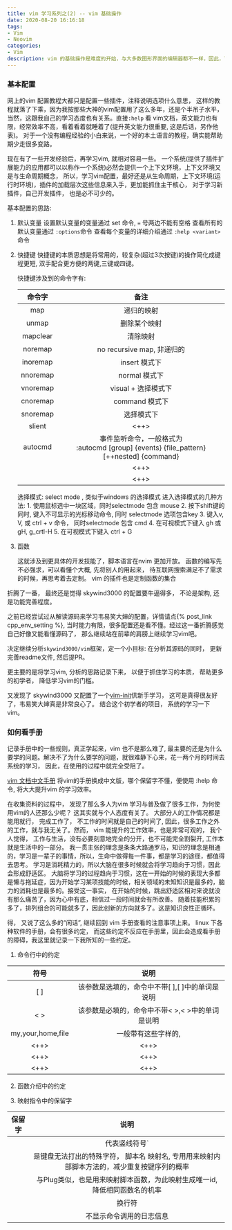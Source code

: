 ```yaml
---
title: vim 学习系列之(2) -- vim 基础操作
date: 2020-08-20 16:16:18
tags:
- Vim
- Neovim
categories:
- Vim
description: vim 的基础操作是难度的开始，与大多数图形界面的编辑器都不一样，因此，首先习惯使用vim编辑日常文档， 是学习vim的第一步。
---
```


### 基本配置

网上的vim 配置教程大都只是配置一些插件，注释说明选项什么意思， 这样的教程就落了下乘，因为我按那些大神的vim配置用了这么多年，还是个半吊子水平， 当然，这跟我自己的学习态度也有关系。直接`:help` 看 vim文档，英文能力也有限，经常效率不高，看着看着就睡着了(提升英文能力很重要, 这是后话，另作他表)。 对于一个没有编程经验的小白来说，一个好的本土语言的教程，确实能帮助期少走很多变路。 

现在有了一些开发经验后，再学习vim, 就相对容易一些。 
一个系统(提供了插件扩展能力的应用都可以以称作一个系统)必然会提供一个上下文环境，上下文环境又是与生命周期概念， 所以，学习vim配置，最好还是从生命周期，上下文环境(运行时环境)，插件的加载层次这些信息来入手，更加能抓住主干核心， 对于学习新插件，自己开发插件， 也是必不可少的。 

基本配置的思路:

1. 默认变量
	设置默认变量的变量通过 set 命令, `=` 号两边不能有空格
	查看所有的默认变量通过 `:options`命令
	查看每个变量的详细介绍通过 `:help <variant>` 命令

2. 快捷键
	快捷键的本质思想是将常用的，较复杂(超过3次按键)的操作简化成键程更短, 双手配合更方便的两键,三键或四键。
	
	快捷键涉及到的命令字有: 

	|命令字|备注|
	|:--:|:--:|
	|map| 递归的映射|
	|unmap|删除某个映射|
	|mapclear| 清除映射 |
	|noremap|no recursive map, 非递归的|
	|inoremap| insert  模式下 |
	|nnoremap| normal  模式下 |
	|vnoremap| visual + 选择模式下 |
	|cnoremap| command 模式下 |
	|snoremap| 选择模式下 |
	|slient| <++> |
	|autocmd| 事件监听命令，一般格式为 <br/>:autocmd [group] {events} {file_pattern} [++nested] {command} |
	|<tab> | <++> |
	|<CR>  | <++> |
	
	选择模式: select mode , 类似于windows 的选择模式
	进入选择模式的几种方法:
		1. 使用鼠标选中一块区域，同时selectmode 包含 mouse
		2. 按下shift键的同时, 键入不可显示的光标移动命令, 同时 selectmode 选项包含key
		3. 键入v, V, 或 ctrl + v 命令， 同时selectmode 包含 cmd
		4. 在可视模式下键入 gh 或 gH, g_crtl-H
		5. 在可视模式下键入 ctrl + G

3. 函数

	这就涉及到更具体的开发技能了，脚本语言在nvim 更加开放。
	函数的编写先不必强求，可以看懂个大概, 先将别人的用起来， 待互联网搜索满足不了需求的时候，再思考着去定制。 
	vim 的插件也是定制函数的集合

折腾了一番， 最终还是觉得 skywind3000 的配置要牛逼得多， 不论是架构, 还是功能完善程度。

之前已经尝试过从解读源码来学习韦易笑大婶的配置，详情请点{% post_link cpp_env_setting %}, 当时能力有限，很多配置还是看不懂。经过这一番折腾感觉自己好像又能看懂源码了， 那么继续站在前辈的肩膀上继续学习vim吧。 

决定继续分析`skywind3000/vim`框架，定一个小目标: 在分析其源码的同时， 更新完善readme文件, 然后提PR。

更主要的是将学习vim, 分析的思路记录下来， 以便于抓住学习的本质， 帮助更多的初学者， 降低学习vim的门槛。

又发现了 skywind3000 又配置了一个[vim-init](https://github.com/skywind3000/vim-init)供新手学习， 这可是真得很友好了，韦易笑大婶真是非常良心了。
结合这个初学者的项目， 系统的学习一下vim。

### 如何看手册

记录手册中的一些规则，真正学起来，vim 也不是那么难了, 最主要的还是为什么要学的问题。解决不了为什么要学的问题，就很难静下心来，花一两个月的时间去系统的学习， 因此，在使用的过程中就完全受阻了。 

[vim 文档中文手册](https://github.com/yianwillis/vimcdoc)
将vim的手册换成中文版，哪个保留字不懂，便使用 :help 命令, 将大大提升vim 的学习效率。

在收集资料的过程中， 发现了那么多人为vim 学习与普及做了很多工作，为何使用vim的人还那么少呢？ 
这其实就与个人态度有关了。 大部分人的工作情况都是能用就行， 完成工作了， 不工作的时间就是自己的时间了, 因此，很多工作之外的工作，就与我无关了。然而， vim 能提升的工作效率，也是非常可观的， 我个人觉得， 工作与生活，没有必要刻意地完全的分开，也不可能完全割裂开, 工作本就是生活中的一部分。
我一贯主张的理念是条条大路通罗马，知识的理念是相通的，学习是一辈子的事情，所以，生命中做得每一件事，都是学习的途径，都值得去思考。
学习是消耗精力的，所以大脑在很多时候就会将学习趋向于习惯，因此会形成舒适区。
大脑将学习的过程趋向于习惯，这在一开始的时候的表现大多都是懒与拖延症，因为开始学习某项技能的时候，相关领域的未知知识是最多的，脑力的消耗也是最多的。接受这一事实， 在开始的时候，跳出舒适区相对来说就没有那么痛苦了，因为心中有底，相信过一段时间就会有所改善。 随着技能积累的多了，排列组合的可能就多了，因此创新的方向就多了。这是知识良性正循环。 

得， 又说了这么多的“闲话”, 继续回到 vim 手册查看的注意事项上来。
linux 下各种软件的手册，会有很多约定， 而这些约定不反应在手册里，因此会造成看手册的障碍，我这里就记录一下我所知的一些约定。 

1. 命令行中的约定

|符号| 说明|
|:-:|:--:|
| [ ] | 该参数是选填的，命令中不带[ ],[ ]中的单词是说明 |
| < > | 该参数是必填的，命令中不带< >,< >中的单词是说明 |
| my,your,home,file | 一般带有这些字样的, |
| <++> | <++> |
| <++> | <++> |
| <++> | <++> |

2. 函数介绍中的约定

3. 映射指令中的保留字

|保留字| 说明|
|:-:|:--:|
| <Bar> | 代表竖线符号`|`, 所有的符号，保留字都可以通地 :help 查看, 下同|
| <Plug> | 是键盘无法打出的特殊字符，<Plug> 脚本名 映射名, 专用用来映射内部脚本方法的，减少重复按键序列的概率 |
| <SID> | 与Plug类似，也是用来映射脚本函数，为此映射生成唯一id, 降低相同函数名的机率 |
| <cr> | 换行符 |
| <silent> | 不显示命令调用的日志信息 |

